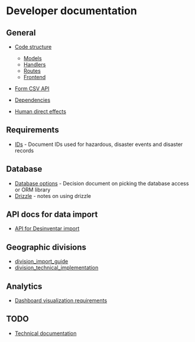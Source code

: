 # Developer documentation

## General
- [Code structure](code-structure.md)
	- [Models](models.md)
	- [Handlers](handlers.md)
	- [Routes](routes.md)
	- [Frontend](frontend.md)
- [Form CSV API](form-csv-api.md)

- [Dependencies](dependencies.md)

- [Human direct effects](human-direct-effects.md)

## Requirements
- [IDs](ids.md) - Document IDs used for hazardous, disaster events and disaster records

## Database
- [Database options](database-options.md) - Decision document on picking the database access or ORM library
- [Drizzle](drizzle.md) - notes on using drizzle

## API docs for data import
- [API for Desinventar import](api-for-desinventar-import.md)

## Geographic divisions
- [division_import_guide](division_import_guide)
- [division_technical_implementation](division_technical_implementation)
## Analytics
- [Dashboard visualization requirements](Dashboard_Visualization_Requirements.md)
## TODO
- [Technical documentation](technical-documentation.md)
